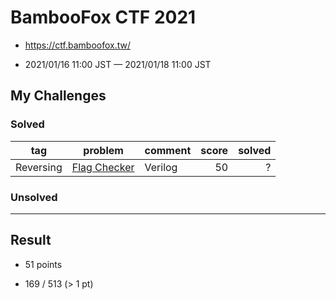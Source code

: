 # BambooFox CTF 2021

* https://ctf.bamboofox.tw/

* 2021/01/16 11:00 JST — 2021/01/18 11:00 JST

## My Challenges

### Solved

| tag       | problem                      | comment | score | solved |
| --------- | ---------------------------- | ------- | ----: | -----: |
| Reversing | [Flag Checker](Flag_Checker) | Verilog | 50    | ?      |

### Unsolved

---

## Result

* 51 points

* 169 / 513 (> 1 pt)